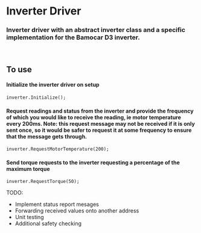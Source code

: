 # Inverter Driver
### Inverter driver with an abstract inverter class and a specific implementation for the Bamocar D3 inverter.  
<br>

## To use
#### Initialize the inverter driver on setup
```inverter.Initialize();```
#### Request readings and status from the inverter and provide the frequency of which you would like to receive the reading, ie motor temperature every 200ms. Note: this request message may not be received if it is only sent once, so it would be safer to request it at some frequency to ensure that the message gets through.
```inverter.RequestMotorTemperature(200);```
#### Send torque requests to the inverter requesting a percentage of the maximum torque
```inverter.RequestTorque(50);```

TODO:
- Implement status report mesages
- Forwarding received values onto another address
- Unit testing
- Additional safety checking